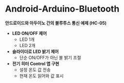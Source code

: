 # Android-Arduino-Bluetooth
__안드로이드와 아두이노 간의 블루투스 통신 예제 (HC-05)__

* __LED ON/OFF 제어__
  - LED 1개
  - LED 2개  
* __슬라이더로 LED 밝기 제어__
  - 단순 ON/OFF가 아닌 불 밝기 조절    
* __전기 히터 Control 앱 구현__
  - 설정 온도 값 전송
  - 현재 온도 읽어와 값 표시
